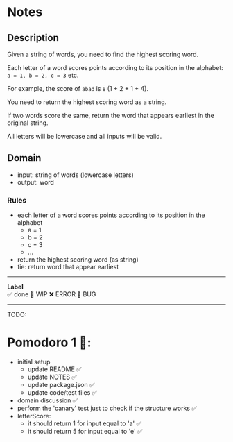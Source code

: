 # Notes

## Description

Given a string of words, you need to find the highest scoring word.

Each letter of a word scores points according to its position in the alphabet: `a = 1, b = 2, c = 3` etc.

For example, the score of `abad` is `8` (1 + 2 + 1 + 4).

You need to return the highest scoring word as a string.

If two words score the same, return the word that appears earliest in the original string.

All letters will be lowercase and all inputs will be valid.

## Domain

- input: string of words (lowercase letters)
- output: word 

### Rules

- each letter of a word scores points according to its position in the alphabet
    - a = 1
    - b = 2
    - c = 3
    - ...
- return the highest scoring word (as string)
- tie: return word that appear earliest

---

**Label**  
✅ done 🚧 WIP ❌ ERROR 🐛 BUG

---

TODO:

# Pomodoro 1 🍅:

- initial setup
  - update README ✅
  - update NOTES ✅
  - update package.json ✅
  - update code/test files ✅
- domain discussion ✅
- perform the 'canary' test just to check if the structure works ✅
- letterScore:
    - it should return 1 for input equal to 'a' ✅
    - it should return 5 for input equal to 'e' ✅